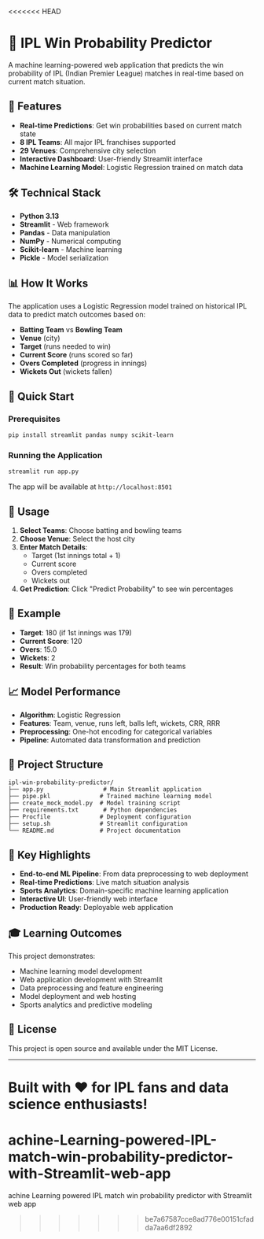 <<<<<<< HEAD
# 🏏 IPL Win Probability Predictor

A machine learning-powered web application that predicts the win probability of IPL (Indian Premier League) matches in real-time based on current match situation.

## 🚀 Features

- **Real-time Predictions**: Get win probabilities based on current match state
- **8 IPL Teams**: All major IPL franchises supported
- **29 Venues**: Comprehensive city selection
- **Interactive Dashboard**: User-friendly Streamlit interface
- **Machine Learning Model**: Logistic Regression trained on match data

## 🛠️ Technical Stack

- **Python 3.13**
- **Streamlit** - Web framework
- **Pandas** - Data manipulation
- **NumPy** - Numerical computing
- **Scikit-learn** - Machine learning
- **Pickle** - Model serialization

## 📊 How It Works

The application uses a Logistic Regression model trained on historical IPL data to predict match outcomes based on:

- **Batting Team** vs **Bowling Team**
- **Venue** (city)
- **Target** (runs needed to win)
- **Current Score** (runs scored so far)
- **Overs Completed** (progress in innings)
- **Wickets Out** (wickets fallen)

## 🚀 Quick Start

### Prerequisites
```bash
pip install streamlit pandas numpy scikit-learn
```

### Running the Application
```bash
streamlit run app.py
```

The app will be available at `http://localhost:8501`

## 📱 Usage

1. **Select Teams**: Choose batting and bowling teams
2. **Choose Venue**: Select the host city
3. **Enter Match Details**:
   - Target (1st innings total + 1)
   - Current score
   - Overs completed
   - Wickets out
4. **Get Prediction**: Click "Predict Probability" to see win percentages

## 🎯 Example

- **Target**: 180 (if 1st innings was 179)
- **Current Score**: 120
- **Overs**: 15.0
- **Wickets**: 2
- **Result**: Win probability percentages for both teams

## 📈 Model Performance

- **Algorithm**: Logistic Regression
- **Features**: Team, venue, runs left, balls left, wickets, CRR, RRR
- **Preprocessing**: One-hot encoding for categorical variables
- **Pipeline**: Automated data transformation and prediction

## 🔧 Project Structure

```
ipl-win-probability-predictor/
├── app.py                 # Main Streamlit application
├── pipe.pkl              # Trained machine learning model
├── create_mock_model.py  # Model training script
├── requirements.txt       # Python dependencies
├── Procfile              # Deployment configuration
├── setup.sh              # Streamlit configuration
└── README.md             # Project documentation
```

## 🌟 Key Highlights

- **End-to-end ML Pipeline**: From data preprocessing to web deployment
- **Real-time Predictions**: Live match situation analysis
- **Sports Analytics**: Domain-specific machine learning application
- **Interactive UI**: User-friendly web interface
- **Production Ready**: Deployable web application

## 🎓 Learning Outcomes

This project demonstrates:
- Machine learning model development
- Web application development with Streamlit
- Data preprocessing and feature engineering
- Model deployment and web hosting
- Sports analytics and predictive modeling

## 📝 License

This project is open source and available under the MIT License.

---

**Built with ❤️ for IPL fans and data science enthusiasts!**
=======
# achine-Learning-powered-IPL-match-win-probability-predictor-with-Streamlit-web-app
achine Learning powered IPL match win probability predictor with Streamlit web app
>>>>>>> be7a67587cce8ad776e00151cfadda7aa6df2892

